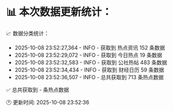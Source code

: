 📊 本次数据更新统计：
==========================

📈 数据分类统计：
- 2025-10-08 23:52:27,364 - INFO - 获取到 热点资讯 152 条数据
- 2025-10-08 23:52:29,072 - INFO - 获取到 今日热点 19 条数据
- 2025-10-08 23:52:32,583 - INFO - 获取到 公社热帖 483 条数据
- 2025-10-08 23:52:34,434 - INFO - 获取到 财经日历 59 条数据
- 2025-10-08 23:52:36,507 - INFO - 总共获取到 713 条热点数据

✅ 总共获取到 - 条热点数据

🕐 更新时间: 2025-10-08 23:52:36

